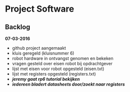 # **Project Software**
## Backlog

**07-03-2016**

- github project aangemaakt
- kluis geregeld (kluisnummer 6)
- robot hardware in ontvangst genomen en bekeken
- vragen gesteld over eisen robot bij opdrachtgever
- lijst met eisen voor robot opgesteld (eisen.txt)
- lijst met registers opgesteld (registers.txt)
- **_jeremy gaat rp6 tutorial bekijken_**
- **_iedereen bladert datasheets door/zoekt naar registers_**
